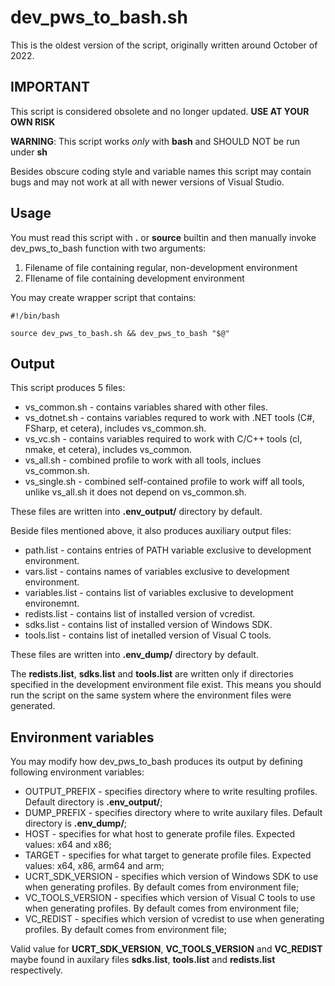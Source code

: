 # dev_pws_to_bash.sh

This is the oldest version of the script, originally written around October of 2022.

## IMPORTANT

This script is considered obsolete and no longer updated. **USE AT YOUR OWN RISK**

**WARNING**: This script works _only_ with **bash** and SHOULD NOT be run
under **sh**

Besides obscure coding style and variable names this script may contain bugs
and may not work at all with newer versions of Visual Studio.

## Usage

You must read this script with **.** or **source** builtin and then manually
invoke dev_pws_to_bash function with two arguments:

1. Filename of file containing regular, non-development environment
2. FIlename of file containing development environment

You may create wrapper script that contains:

    #!/bin/bash

    source dev_pws_to_bash.sh && dev_pws_to_bash "$@"

## Output

This script produces 5 files:

- vs_common.sh - contains variables shared with other files.
- vs_dotnet.sh - contains variables requred to work with .NET tools (C#, FSharp, et cetera), includes vs_common.sh.
- vs_vc.sh - contains variables required to work with C/C++ tools (cl, nmake, et cetera), includes vs_common.
- vs_all.sh - combined profile to work with all tools, inclues vs_common.sh.
- vs_single.sh - combined self-contained profile to work wiff all tools, unlike vs_all.sh it does not depend on vs_common.sh.

These files are written into **.env_output/** directory by default.

Beside files mentioned above, it also produces auxiliary output files:

- path.list - contains entries of PATH variable exclusive to development environment.
- vars.list - contains names of variables exclusive to development environment.
- variables.list - contains list of variables exclusive to development environemnt.
- redists.list - contains list of installed version of vcredist.
- sdks.list - contains list of installed version of Windows SDK.
- tools.list - contains list of inetalled version of Visual C tools.

These files are written into **.env_dump/** directory by default.

The **redists.list**, **sdks.list** and **tools.list** are written only if
directories specified in the development environment file exist. This means
you should run the script on the same system where the environment files
were generated.

## Environment variables

You may modify how dev_pws_to_bash produces its output by defining following
environment variables:

- OUTPUT_PREFIX - specifies directory where to write resulting profiles.
  Default directory is **.env_output/**;
- DUMP_PREFIX - specifies directory where to write auxilary files.
  Default directory is **.env_dump/**;
- HOST - specifies for what host to generate profile files.
  Expected values: x64 and x86;
- TARGET - specifies for what target to generate profile files.
  Expected values: x64, x86, arm64 and arm;
- UCRT_SDK_VERSION - specifies which version of Windows SDK to use when generating profiles.
  By default comes from environment file;
- VC_TOOLS_VERSION - specifies which version of Visual C tools to use when generating profiles.
  By default comes from environment file;
- VC_REDIST - specifies which version of vcredist to use when generating profiles.
  By default comes from environment file;

Valid value for **UCRT_SDK_VERSION**, **VC_TOOLS_VERSION** and **VC_REDIST**
maybe found in auxilary files **sdks.list**, **tools.list** and **redists.list**
respectively.
